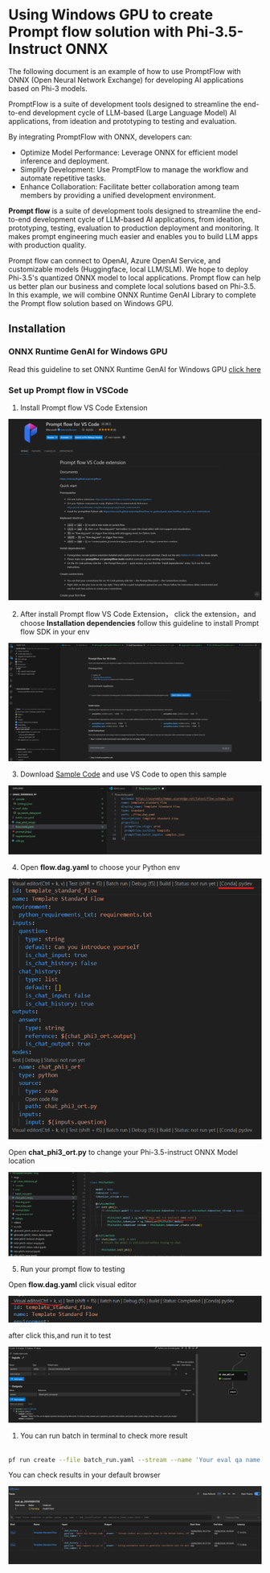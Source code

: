 # Using Windows GPU to create Prompt flow solution with Phi-3.5-Instruct ONNX 

The following document is an example of how to use PromptFlow with ONNX (Open Neural Network Exchange) for developing AI applications based on Phi-3 models.

PromptFlow is a suite of development tools designed to streamline the end-to-end development cycle of LLM-based (Large Language Model) AI applications, from ideation and prototyping to testing and evaluation.

By integrating PromptFlow with ONNX, developers can:

- Optimize Model Performance: Leverage ONNX for efficient model inference and deployment.
- Simplify Development: Use PromptFlow to manage the workflow and automate repetitive tasks.
- Enhance Collaboration: Facilitate better collaboration among team members by providing a unified development environment.

**Prompt flow** is a suite of development tools designed to streamline the end-to-end development cycle of LLM-based AI applications, from ideation, prototyping, testing, evaluation to production deployment and monitoring. It makes prompt engineering much easier and enables you to build LLM apps with production quality.

Prompt flow can connect to OpenAI, Azure OpenAI Service, and customizable models (Huggingface, local LLM/SLM). We hope to deploy Phi-3.5's quantized ONNX model to local applications. Prompt flow can help us better plan our business and complete local solutions based on Phi-3.5. In this example, we will combine ONNX Runtime GenAI Library to complete the Prompt flow solution based on Windows GPU.

## **Installation**

### **ONNX Runtime GenAI for Windows GPU**

Read this guideline to set ONNX Runtime GenAI for Windows GPU  [click here](./ORTWindowGPUGuideline.md)

### **Set up Prompt flow in VSCode**

1. Install Prompt flow VS Code Extension

![pfvscode](../../../../imgs/02/pfonnx/pfvscode.png)

2. After install Prompt flow VS Code Extension， click the extension，and choose **Installation dependencies** follow this guideline to install Prompt flow SDK in your env

![pfsetup](../../../../imgs/02/pfonnx/pfsetup.png)

3. Download [Sample Code](../../../code/09.UpdateSamples/Aug/pf/onnx_inference_pf/) and use VS Code to open this sample

![pfsample](../../../../imgs/02/pfonnx/pfsample.png)

4. Open **flow.dag.yaml** to choose your Python env

![pfdag](../../../../imgs/02/pfonnx/pfdag.png)

   Open **chat_phi3_ort.py** to change your Phi-3.5-instruct ONNX Model location

![pfphi](../../../../imgs/02/pfonnx/pfphi.png)

5. Run your prompt flow to testing

Open **flow.dag.yaml** click visual editor

![pfv](../../../../imgs/02/pfonnx/pfv.png)

after click this,and run it to test

![pfflow](../../../../imgs/02/pfonnx/pfflow.png)

1. You can run batch in terminal to check more result


```bash

pf run create --file batch_run.yaml --stream --name 'Your eval qa name'    

```

You can check results in your default browser


![pfresult](../../../../imgs/02/pfonnx/pfresult.png)





















